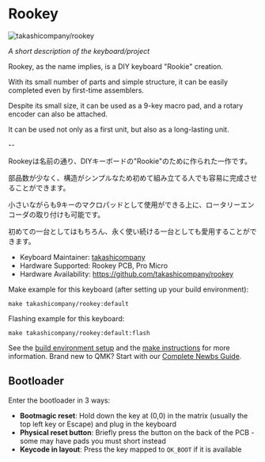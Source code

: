 # Rookey

![takashicompany/rookey](https://i.imgur.com/kLQDeZZh.jpg)

*A short description of the keyboard/project*

Rookey, as the name implies, is a DIY keyboard "Rookie" creation.

With its small number of parts and simple structure, it can be easily completed even by first-time assemblers.

Despite its small size, it can be used as a 9-key macro pad, and a rotary encoder can also be attached.

It can be used not only as a first unit, but also as a long-lasting unit.

--

Rookeyは名前の通り、DIYキーボードの"Rookie"のために作られた一作です。

部品数が少なく、構造がシンプルなため初めて組み立てる人でも容易に完成させることができます。

小さいながらも9キーのマクロパッドとして使用ができる上に、ロータリーエンコーダの取り付けも可能です。

初めての一台としてはもちろん、永く使い続ける一台としても愛用することができます。

* Keyboard Maintainer: [takashicompany](https://github.com/takashicompany)
* Hardware Supported: Rookey PCB, Pro Micro
* Hardware Availability: https://github.com/takashicompany/rookey

Make example for this keyboard (after setting up your build environment):

    make takashicompany/rookey:default

Flashing example for this keyboard:

    make takashicompany/rookey:default:flash

See the [build environment setup](https://docs.qmk.fm/#/getting_started_build_tools) and the [make instructions](https://docs.qmk.fm/#/getting_started_make_guide) for more information. Brand new to QMK? Start with our [Complete Newbs Guide](https://docs.qmk.fm/#/newbs).

## Bootloader

Enter the bootloader in 3 ways:

* **Bootmagic reset**: Hold down the key at (0,0) in the matrix (usually the top left key or Escape) and plug in the keyboard
* **Physical reset button**: Briefly press the button on the back of the PCB - some may have pads you must short instead
* **Keycode in layout**: Press the key mapped to `QK_BOOT` if it is available
